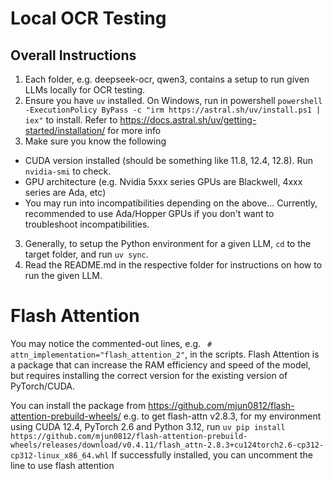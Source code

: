 # Local OCR Testing

## Overall Instructions

1. Each folder, e.g. deepseek-ocr, qwen3, contains a setup to run given LLMs locally for OCR testing.
2. Ensure you have `uv` installed. On Windows, run in powershell `powershell -ExecutionPolicy ByPass -c "irm https://astral.sh/uv/install.ps1 | iex"` to install. Refer to https://docs.astral.sh/uv/getting-started/installation/ for more info
3. Make sure you know the following
- CUDA version installed (should be something like 11.8, 12.4, 12.8). Run `nvidia-smi` to check.
- GPU architecture (e.g. Nvidia 5xxx series GPUs are Blackwell, 4xxx series are Ada, etc)
- You may run into incompatibilities depending on the above... Currently, recommended to use Ada/Hopper GPUs if you don't want to troubleshoot incompatibilities.
3. Generally, to setup the Python environment for a given LLM, `cd` to the target folder, and run `uv sync`.
4. Read the README.md in the respective folder for instructions on how to run the given LLM.

# Flash Attention

You may notice the commented-out lines, e.g. ` # attn_implementation="flash_attention_2"`, in the scripts.
Flash Attention is a package that can increase the RAM efficiency and speed of the model, but requires installing the correct version for the existing version of PyTorch/CUDA.

You can install the package from https://github.com/mjun0812/flash-attention-prebuild-wheels/
e.g. to get flash-attn v2.8.3, for my environment using CUDA 12.4, PyTorch 2.6 and Python 3.12, run `uv pip install https://github.com/mjun0812/flash-attention-prebuild-wheels/releases/download/v0.4.11/flash_attn-2.8.3+cu124torch2.6-cp312-cp312-linux_x86_64.whl`
If successfully installed, you can uncomment the line to use flash attention
